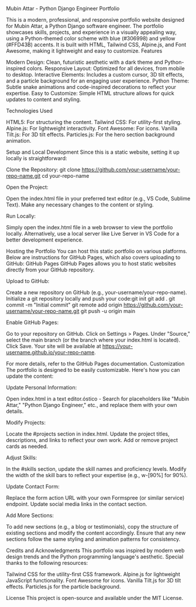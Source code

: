 Mubin Attar - Python Django Engineer Portfolio
 
This is a modern, professional, and responsive portfolio website designed for Mubin Attar, a Python Django software engineer. The portfolio showcases skills, projects, and experience in a visually appealing way, using a Python-themed color scheme with blue (#306998) and yellow (#FFD43B) accents. It is built with HTML, Tailwind CSS, Alpine.js, and Font Awesome, making it lightweight and easy to customize.
Features

Modern Design: Clean, futuristic aesthetic with a dark theme and Python-inspired colors.
Responsive Layout: Optimized for all devices, from mobile to desktop.
Interactive Elements: Includes a custom cursor, 3D tilt effects, and a particle background for an engaging user experience.
Python Theme: Subtle snake animations and code-inspired decorations to reflect your expertise.
Easy to Customize: Simple HTML structure allows for quick updates to content and styling.

Technologies Used

HTML5: For structuring the content.
Tailwind CSS: For utility-first styling.
Alpine.js: For lightweight interactivity.
Font Awesome: For icons.
Vanilla Tilt.js: For 3D tilt effects.
Particles.js: For the hero section background animation.

Setup and Local Development
Since this is a static website, setting it up locally is straightforward:

Clone the Repository:
git clone https://github.com/your-username/your-repo-name.git
cd your-repo-name


Open the Project:

Open the index.html file in your preferred text editor (e.g., VS Code, Sublime Text).
Make any necessary changes to the content or styling.


Run Locally:

Simply open the index.html file in a web browser to view the portfolio locally.
Alternatively, use a local server like Live Server in VS Code for a better development experience.



Hosting the Portfolio
You can host this static portfolio on various platforms. Below are instructions for GitHub Pages, which also covers uploading to GitHub:
GitHub Pages
GitHub Pages allows you to host static websites directly from your GitHub repository.

Upload to GitHub:

Create a new repository on GitHub (e.g., your-username/your-repo-name).
Initialize a git repository locally and push your code:git init
git add .
git commit -m "Initial commit"
git remote add origin https://github.com/your-username/your-repo-name.git
git push -u origin main




Enable GitHub Pages:

Go to your repository on GitHub.
Click on Settings > Pages.
Under "Source," select the main branch (or the branch where your index.html is located).
Click Save.
Your site will be available at https://your-username.github.io/your-repo-name.



For more details, refer to the GitHub Pages documentation.
Customization
The portfolio is designed to be easily customizable. Here's how you can update the content:

Update Personal Information:

Open index.html in a text editor.óstico - Search for placeholders like "Mubin Attar," "Python Django Engineer," etc., and replace them with your own details.


Modify Projects:

Locate the #projects section in index.html.
Update the project titles, descriptions, and links to reflect your own work.
Add or remove project cards as needed.


Adjust Skills:

In the #skills section, update the skill names and proficiency levels.
Modify the width of the skill bars to reflect your expertise (e.g., w-[90%] for 90%).


Update Contact Form:

Replace the form action URL with your own Formspree (or similar service) endpoint.
Update social media links in the contact section.


Add More Sections:

To add new sections (e.g., a blog or testimonials), copy the structure of existing sections and modify the content accordingly.
Ensure that any new sections follow the same styling and animation patterns for consistency.



Credits and Acknowledgments
This portfolio was inspired by modern web design trends and the Python programming language's aesthetic. Special thanks to the following resources:

Tailwind CSS for the utility-first CSS framework.
Alpine.js for lightweight JavaScript functionality.
Font Awesome for icons.
Vanilla Tilt.js for 3D tilt effects.
Particles.js for the particle background.

License
This project is open-source and available under the MIT License.
